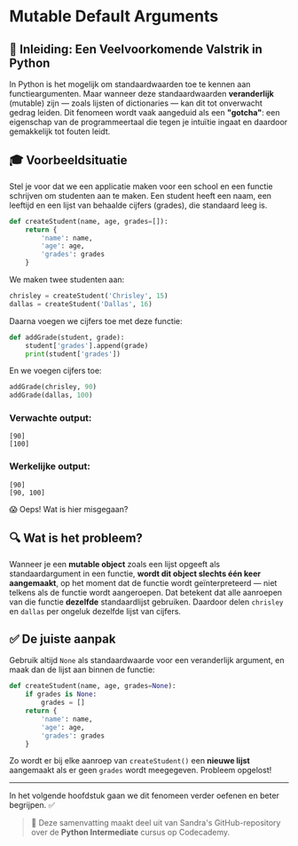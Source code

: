 # Mutable Default Arguments

## 🧠 Inleiding: Een Veelvoorkomende Valstrik in Python

In Python is het mogelijk om standaardwaarden toe te kennen aan functieargumenten. Maar wanneer deze standaardwaarden **veranderlijk** (mutable) zijn — zoals lijsten of dictionaries — kan dit tot onverwacht gedrag leiden. Dit fenomeen wordt vaak aangeduid als een **"gotcha"**: een eigenschap van de programmeertaal die tegen je intuïtie ingaat en daardoor gemakkelijk tot fouten leidt.

## 🎓 Voorbeeldsituatie
Stel je voor dat we een applicatie maken voor een school en een functie schrijven om studenten aan te maken. Een student heeft een naam, een leeftijd en een lijst van behaalde cijfers (grades), die standaard leeg is.

```python
def createStudent(name, age, grades=[]):
    return {
        'name': name,
        'age': age,
        'grades': grades
    }
```

We maken twee studenten aan:

```python
chrisley = createStudent('Chrisley', 15)
dallas = createStudent('Dallas', 16)
```

Daarna voegen we cijfers toe met deze functie:

```python
def addGrade(student, grade):
    student['grades'].append(grade)
    print(student['grades'])
```

En we voegen cijfers toe:

```python
addGrade(chrisley, 90)
addGrade(dallas, 100)
```

### Verwachte output:
```
[90]
[100]
```

### Werkelijke output:
```
[90]
[90, 100]
```

😱 Oeps! Wat is hier misgegaan?

## 🔍 Wat is het probleem?
Wanneer je een **mutable object** zoals een lijst opgeeft als standaardargument in een functie, **wordt dit object slechts één keer aangemaakt**, op het moment dat de functie wordt geïnterpreteerd — niet telkens als de functie wordt aangeroepen. Dat betekent dat alle aanroepen van die functie **dezelfde** standaardlijst gebruiken. Daardoor delen `chrisley` en `dallas` per ongeluk dezelfde lijst van cijfers.

## ✅ De juiste aanpak
Gebruik altijd `None` als standaardwaarde voor een veranderlijk argument, en maak dan de lijst aan binnen de functie:

```python
def createStudent(name, age, grades=None):
    if grades is None:
        grades = []
    return {
        'name': name,
        'age': age,
        'grades': grades
    }
```

Zo wordt er bij elke aanroep van `createStudent()` een **nieuwe lijst** aangemaakt als er geen `grades` wordt meegegeven. Probleem opgelost!

---

In het volgende hoofdstuk gaan we dit fenomeen verder oefenen en beter begrijpen. ✅

> 📁 Deze samenvatting maakt deel uit van Sandra's GitHub-repository over de **Python Intermediate** cursus op Codecademy.

